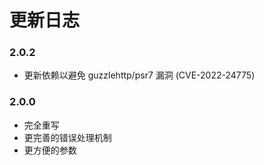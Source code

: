 # 更新日志

### 2.0.2
* 更新依赖以避免 guzzlehttp/psr7 漏洞 (CVE-2022-24775)

### 2.0.0
* 完全重写
* 更完善的错误处理机制
* 更方便的参数
